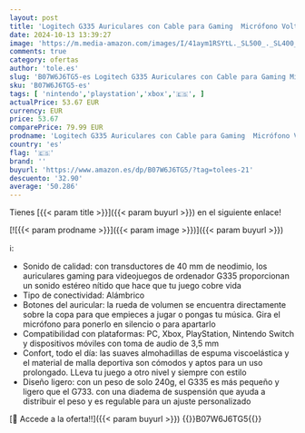 ```yaml
---
layout: post
title: 'Logitech G335 Auriculares con Cable para Gaming  Micrófono Volteable  Jack de 3.5mm  Almohadillas de espuma viscoelástica  compatible con PC  PlayStation  Xbox  Nintendo Switch - Negro'
date: 2024-10-13 13:39:27
image: 'https://m.media-amazon.com/images/I/41aym1RSYtL._SL500_._SL400_.jpg'
comments: true
category: ofertas
author: 'tole.es'
slug: 'B07W6J6TG5-es Logitech G335 Auriculares con Cable para Gaming Micrófono...'
sku: 'B07W6J6TG5-es'
tags: [ 'nintendo','playstation','xbox','🇪🇸', ]
actualPrice: 53.67 EUR
currency: EUR
price: 53.67
comparePrice: 79.99 EUR
prodname: 'Logitech G335 Auriculares con Cable para Gaming  Micrófono Volteable  Jack de 3.5mm  Almohadillas de espuma viscoelástica  compatible con PC  PlayStation  Xbox  Nintendo Switch - Negro'
country: 'es'
flag: '🇪🇸'
brand: ''
buyurl: 'https://www.amazon.es/dp/B07W6J6TG5/?tag=tolees-21'
descuento: '32.90'
average: '50.286'
---
```


Tienes [{{< param title >}}]({{< param buyurl >}}) en el siguiente enlace!

[![{{< param prodname >}}]({{< param image >}})]({{< param buyurl >}})

ℹ️:

- Sonido de calidad: con transductores de 40 mm de neodimio, los auriculares gaming para videojuegos de ordenador G335 proporcionan un sonido estéreo nítido que hace que tu juego cobre vida
- Tipo de conectividad: Alámbrico
- Botones del auricular: la rueda de volumen se encuentra directamente sobre la copa para que empieces a jugar o pongas tu música. Gira el micrófono para ponerlo en silencio o para apartarlo
- Compatibilidad con plataformas: PC, Xbox, PlayStation, Nintendo Switch y dispositivos móviles con toma de audio de 3,5 mm
- Confort, todo el día: las suaves almohadillas de espuma viscoelástica y el material de malla deportiva son cómodos y aptos para un uso prolongado. LLeva tu juego a otro nivel y siempre con estilo
- Diseño ligero: con un peso de solo 240g, el G335 es más pequeño y ligero que el G733. con una diadema de suspensión que ayuda a distribuir el peso y es regulable para un ajuste personalizado

[🛒 Accede a la oferta!!]({{< param buyurl >}})
{{<world>}}B07W6J6TG5{{</world>}}
